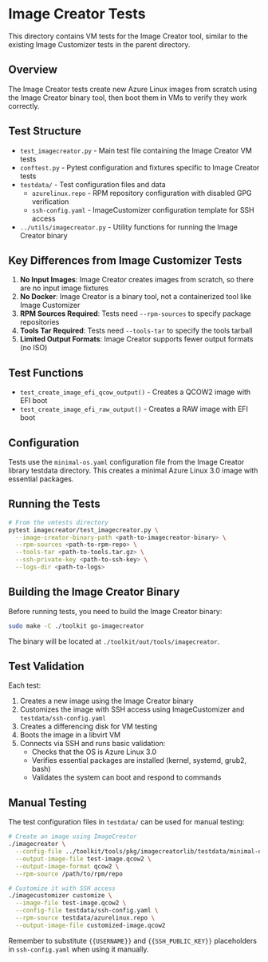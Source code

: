 # Image Creator Tests

This directory contains VM tests for the Image Creator tool, similar to the existing Image
Customizer tests in the parent directory.

## Overview

The Image Creator tests create new Azure Linux images from scratch using the Image Creator binary
tool, then boot them in VMs to verify they work correctly.

## Test Structure

- `test_imagecreator.py` - Main test file containing the Image Creator VM tests
- `conftest.py` - Pytest configuration and fixtures specific to Image Creator tests
- `testdata/` - Test configuration files and data
  - `azurelinux.repo` - RPM repository configuration with disabled GPG verification
  - `ssh-config.yaml` - ImageCustomizer configuration template for SSH access
- `../utils/imagecreator.py` - Utility functions for running the Image Creator binary

## Key Differences from Image Customizer Tests

1. **No Input Images**: Image Creator creates images from scratch, so there are no input image
   fixtures
2. **No Docker**: Image Creator is a binary tool, not a containerized tool like Image Customizer
3. **RPM Sources Required**: Tests need `--rpm-sources` to specify package repositories
4. **Tools Tar Required**: Tests need `--tools-tar` to specify the tools tarball
5. **Limited Output Formats**: Image Creator supports fewer output formats (no ISO)

## Test Functions

- `test_create_image_efi_qcow_output()` - Creates a QCOW2 image with EFI boot
- `test_create_image_efi_raw_output()` - Creates a RAW image with EFI boot  

## Configuration

Tests use the `minimal-os.yaml` configuration file from the Image Creator library testdata
directory. This creates a minimal Azure Linux 3.0 image with essential packages.

## Running the Tests

```bash
# From the vmtests directory
pytest imagecreator/test_imagecreator.py \
  --image-creator-binary-path <path-to-imagecreator-binary> \
  --rpm-sources <path-to-rpm-repo> \
  --tools-tar <path-to-tools.tar.gz> \
  --ssh-private-key <path-to-ssh-key> \
  --logs-dir <path-to-logs>
```

## Building the Image Creator Binary

Before running tests, you need to build the Image Creator binary:

```bash
sudo make -C ./toolkit go-imagecreator
```

The binary will be located at `./toolkit/out/tools/imagecreator`.

## Test Validation

Each test:

1. Creates a new image using the Image Creator binary
2. Customizes the image with SSH access using ImageCustomizer and `testdata/ssh-config.yaml`
3. Creates a differencing disk for VM testing
4. Boots the image in a libvirt VM
5. Connects via SSH and runs basic validation:
   - Checks that the OS is Azure Linux 3.0
   - Verifies essential packages are installed (kernel, systemd, grub2, bash)
   - Validates the system can boot and respond to commands

## Manual Testing

The test configuration files in `testdata/` can be used for manual testing:

```bash
# Create an image using ImageCreator
./imagecreator \
  --config-file ../toolkit/tools/pkg/imagecreatorlib/testdata/minimal-os.yaml \
  --output-image-file test-image.qcow2 \
  --output-image-format qcow2 \
  --rpm-source /path/to/rpm/repo

# Customize it with SSH access  
./imagecustomizer customize \
  --image-file test-image.qcow2 \
  --config-file testdata/ssh-config.yaml \
  --rpm-source testdata/azurelinux.repo \
  --output-image-file customized-image.qcow2
```

Remember to substitute `{{USERNAME}}` and `{{SSH_PUBLIC_KEY}}` placeholders in `ssh-config.yaml` when using it manually.
